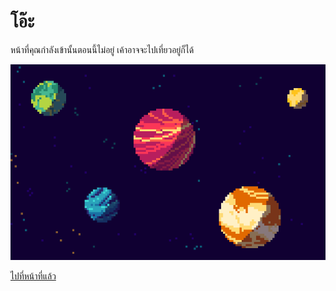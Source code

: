 <h1>โอ๊ะ</h1>

หน้าที่คุณกำลังเข้านั้นตอนนี้ไม่อยู่ เค้าอาจจะไปเที่ยวอยู่ก็ได้

![](/img/space.gif)

<a href="javascript:history.back()">ไปที่หน้าที่แล้ว</a>

